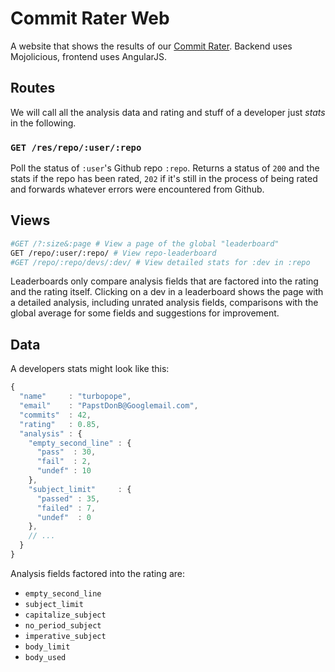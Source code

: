 # Commit Rater Web
A website that shows the results of our [Commit Rater](https://github.com/hartenfels/Commit-Rater). Backend uses Mojolicious, frontend uses AngularJS.

## Routes
We will call all the analysis data and rating and stuff of a developer just *stats* in the following.

### `GET /res/repo/:user/:repo`

Poll the status of `:user`'s Github repo `:repo`. Returns a status of `200` and the stats if the repo has been rated, `202` if it's still in the process of being rated and forwards whatever errors were encountered from Github.

## Views

``` Bash
#GET /?:size&:page # View a page of the global "leaderboard"
GET /repo/:user/:repo/ # View repo-leaderboard
#GET /repo/:repo/devs/:dev/ # View detailed stats for :dev in :repo
```

Leaderboards only compare analysis fields that are factored into the rating and the rating itself. Clicking on a dev in a leaderboard shows the page with a detailed analysis, including unrated analysis fields, comparisons with the global average for some fields and suggestions for improvement.

## Data
A developers stats might look like this:

```JavaScript
{
  "name"     : "turbopope",
  "email"    : "PapstDonB@Googlemail.com",
  "commits"  : 42,
  "rating"   : 0.85,
  "analysis" : {
    "empty_second_line" : {
      "pass"  : 30,
      "fail"  : 2,
      "undef" : 10
    },
    "subject_limit"     : {
      "passed" : 35,
      "failed" : 7,
      "undef"  : 0
    },
    // ...
  }
}

```

Analysis fields factored into the rating are:

* `empty_second_line`
* `subject_limit`
* `capitalize_subject`
* `no_period_subject`
* `imperative_subject`
* `body_limit`
* `body_used`

